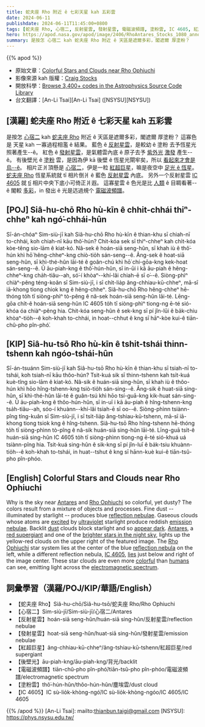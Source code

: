 ```yaml
---
title: 蛇夫座 Rho 附近 ê 七彩天星 kah 五彩雲
date: 2024-06-11
publishdate: 2024-06-11T11:45:00+0800
tags: [蛇夫座 Rho, 心宿二, 反射星雲, 發射星雲, 電磁波頻譜, 塗粉雲, IC 4605, 紅超巨星, 後壁光]
hero: https://apod.nasa.gov/apod/image/2406/RhoAntares_Stocks_1080_annotated.jpg
summary: 是按怎 心宿二 kah 蛇夫座 Rho 附近 ê 天區是遮爾多彩，閣遮爾 厚塗粉？
---
```


{{% apod %}}

- 原始文章：[Colorful Stars and Clouds near Rho Ophiuchi](https://apod.nasa.gov/apod/ap240611.html)
- 影像來源 kah 版權：[Craig Stocks](https://www.craigstocksarts.com/resume.html)
- 開放科學：[Browse 3,400+ codes in the Astrophysics Source Code Library](https://ascl.net/code/all)
- 台文翻譯：[An-Li Tsai][An-Li Tsai] ([NSYSU][NSYSU])

## [漢羅] 蛇夫座 Rho 附近 ê 七彩天星 kah 五彩雲
是按怎 [心宿二][Antares 1] kah [蛇夫座 Rho][Rho Ophiuchi 1] 附近 ê 天區是遮爾多彩，閣遮爾 厚塗粉？
這寡色是 天星 kah 一寡過程相濫 ê 結果。
藍色 ê [反射星雲][reflection nebulae 1]，是較幼 ê 塗粉 去予恆星光照著產生--ê。
紅色 ê [發射星雲][emission nebulae]，是氣體雲內底 ê 原子去予 [紫外光][ultraviolet] [激發][excited] 產生--ê。
有後壁光 ê [塗粉][dust] 雲，是因為伊 kā 後壁 ê 恆星光閘牢矣，所以 [看起來才會是烏--ê][appear dark]。
相片正爿頂懸是 [心宿二][Antares 2]，伊是一粒 [紅超巨星][red supergiant]，嘛是夜空中 [足光 ê 恆星][brighter stars in the night sky]。
[蛇夫座 Rho][Rho Ophiuchi 2] 恆星系統就 tī 相片倒爿 ê 藍色 [反射星雲][reflection nebula 2] 內底。
另外一个反射星雲 [IC 4605][IC 4605] 就 [tī][lies] 相片中央下底小可倚正爿遐。
這寡星雲 ê 色光是比 [人類][humans] ê 目睭看著--ê 閣較 [多彩][colorful]，in 發出 ê 光是迒過規个 [電磁波頻譜][electromagnetic spectrum]。

## [POJ] Siâ-hu-chō Rho hù-kīn ê chhit-chhái thiⁿ-chheⁿ kah ngó͘-chhái-hûn
Sī-án-chóaⁿ Sim-siù-jī kah Siâ-hu-chō Rho hù-kīn ê thian-khu sī chiah-nī to-chhái, koh chiah-nī kāu thô͘-hún?
Chit-kóa sek sī thiⁿ-chheⁿ kah chi̍t-kóa kòe-têng sio-lām ê kiat-kó.
Nâ-sek ê hoán-siā seng-hûn, sī khah iù ê thô͘-hún khì hō͘ hêng-chheⁿ-kng chiò-tio̍h sán-seng--ê.
Âng-sek ê hoat-siā seng-hûn, sī khì-thé-hûn lāi-té ê goân-chú khì hō͘ chí-gōa-kng kek-hoat sán-seng--ê.
Ū āu-piah-kng ê thô͘-hún-hûn, sī in-ūi i kā āu-piah ê hêng-chheⁿ-kng cha̍h-tiâu--ah, só͘-í khòaⁿ--khí-lâi chiah-ē sī o͘--ê.
Siòng-phìⁿ chiàⁿ-pêng téng-koân sī Sim-siù-jī, i sī chi̍t-lia̍p âng-chhiau-kū-chheⁿ, mā-sī iā-khong tiong chiok kng ê hêng-chheⁿ.
Siâ-hu-chō Rho hêng-chheⁿ hē-thóng to̍h tī siòng-phìⁿ tò-pêng ê nâ-sek hoán-siā seng-hûn lāi-té.
Lēng-gōa chi̍t-ê hoán-siā seng-hûn IC 4605 to̍h tī siòng-phìⁿ tiong-ng ē-té sió-khóa óa chiàⁿ-pêng hia.
Chit-kóa seng-hûn ê sek-kng sī pí jîn-lūi ê ba̍k-chiu khòaⁿ-tio̍h--ê koh-khah to-chhái, in hoat--chhut ê kng sī hāⁿ-kòe kui-ê tiān-chû-pho pîn-phó͘.

## [KIP] Siâ-hu-tsō Rho hù-kīn ê tshit-tshái thinn-tshenn kah ngóo-tshái-hûn
Sī-án-tsuánn Sim-siù-jī kah Siâ-hu-tsō Rho hù-kīn ê thian-khu sī tsiah-nī to-tshái, koh tsiah-nī kāu thôo-hún?
Tsit-kuá sik sī thinn-tshenn kah tsi̍t-kuá kuè-tîng sio-lām ê kiat-kó.
Nâ-sik ê huán-siā sing-hûn, sī khah iù ê thôo-hún khì hōo hîng-tshenn-kng tsiò-tio̍h sán-sing--ê.
Âng-sik ê huat-siā sing-hûn, sī khì-thé-hûn lāi-té ê guân-tsú khì hōo tsí-guā-kng kik-huat sán-sing--ê.
Ū āu-piah-kng ê thôo-hún-hûn, sī in-uī i kā āu-piah ê hîng-tshenn-kng tsa̍h-tiâu--ah, sóo-í khuànn--khí-lâi tsiah-ē sī oo--ê.
Siòng-phìnn tsiànn-pîng tíng-kuân sī Sim-siù-jī, i sī tsi̍t-lia̍p âng-tshiau-kū-tshenn, mā-sī iā-khong tiong tsiok kng ê hîng-tshenn.
Siâ-hu-tsō Rho hîng-tshenn hē-thóng to̍h tī siòng-phìnn tò-pîng ê nâ-sik huán-siā sing-hûn lāi-té.
Līng-guā tsi̍t-ê huán-siā sing-hûn IC 4605 to̍h tī siòng-phìnn tiong-ng ē-té sió-khuá uá tsiànn-pîng hia.
Tsit-kuá sing-hûn ê sik-kng sī pí jîn-luī ê ba̍k-tsiu khuànn-tio̍h--ê koh-khah to-tshái, in huat--tshut ê kng sī hānn-kuè kui-ê tiān-tsû-pho pîn-phóo.

## [English] Colorful Stars and Clouds near Rho Ophiuchi
Why is the sky near [Antares][Antares 1] and [Rho Ophiuchi][Rho Ophiuchi 1] so colorful, yet dusty?
The colors result from a mixture of objects and processes.
Fine dust -- illuminated by starlight -- produces blue [reflection nebulae][reflection nebulae 1].
Gaseous clouds whose atoms are [excited][excited] by [ultraviolet][ultraviolet] starlight produce reddish [emission nebulae][emission nebulae].
Backlit [dust][dust] clouds block starlight and so [appear dark][appear dark].
[Antares][Antares 2], a [red supergiant][red supergiant] and one of the [brighter stars in the night sky][brighter stars in the night sky], lights up the yellow-red clouds on the upper right of the featured image.
The [Rho Ophiuchi][Rho Ophiuchi 2] star system lies at the center of the blue [reflection nebula][reflection nebula 2] on the left, while a different reflection nebula, [IC 4605][IC 4605], [lies][lies] just below and right of the image center.
These star clouds are even more [colorful][colorful] than [humans][humans] can see, emitting light across the [electromagnetic spectrum][electromagnetic spectrum].

## 詞彙學習（漢羅/POJ/KIP/華語/English）
- 【蛇夫座 Rho】Siâ-hu-chō/Siâ-hu-tsō/蛇夫座 Rho/Rho Ophiuchi
- 【心宿二】Sim-siù-jī/Sim-siù-jī/心宿二/Antares
- 【反射星雲】hoán-siā seng-hûn/huán-siā sing-hûn/反射星雲/reflection nebulae
- 【發射星雲】hoat-siā seng-hûn/huat-siā sing-hûn/發射星雲/emission nebulae
- 【紅超巨星】âng-chhiau-kū-chheⁿ/âng-tshiau-kū-tshenn/紅超巨星/red supergiant
- 【後壁光】āu-piah-kng/āu-piah-kng/背光/backlit
- 【電磁波頻譜】tiān-chû-pho pîn-phó͘/tiān-tsû-pho pîn-phóo/電磁波頻譜/electromagnetic spectrum
- 【塗粉雲】thô͘-hún-hûn/thôo-hún-hûn/塵埃雲/dust cloud
- 【IC 4605】IC sù-lio̍k-khòng-ngó͘/IC sù-lio̍k-khòng-ngóo/IC 4605/IC 4605

{{% /apod %}}
[An-Li Tsai]: mailto:thianbun.taigi@gmail.com
[NSYSU]: https://phys.nsysu.edu.tw/

[copyright]: https://apod.nasa.gov/apod/fap/lib/about_apod.html#srapply
[License3]: https://creativecommons.org/licenses/by/3.0/
[License2]:https://creativecommons.org/licenses/by-nc-nd/2.0/

[Antares 1]:https://en.wikipedia.org/wiki/Antares
[Rho Ophiuchi 1]:https://en.wikipedia.org/wiki/Rho_Ophiuchi_cloud_complex
[reflection nebulae 1]:https://apod.nasa.gov/apod/reflection_nebulae.html
[excited]:https://i.pinimg.com/736x/5f/02/9e/5f029e83ee5a6c667a6a70cb18202307.jpg
[ultraviolet]:https://science.nasa.gov/ems/10_ultravioletwaves
[emission nebulae]:https://apod.nasa.gov/apod/ap210214.html
[dust]:https://apod.nasa.gov/apod/ap030706.html
[appear dark]:https://apod.nasa.gov/apod/ap230129.html
[Antares 2]:http://stars.astro.illinois.edu/sow/antares.html
[red supergiant]:http://hyperphysics.phy-astr.gsu.edu/hbase/astro/redsup.html
[brighter stars in the night sky]:https://en.wikipedia.org/wiki/List_of_brightest_stars#Table
[Rho Ophiuchi 2]:https://en.wikipedia.org/wiki/Rho_Ophiuchi
[reflection nebula 2]:https://en.wikipedia.org/wiki/Reflection_nebula
[IC 4605]:https://www.astrobin.com/migind/C/
[lies]:https://apod.nasa.gov/apod/ap090615.html
[colorful]:https://spaceplace.nasa.gov/color-your-universe-game/en/
[humans]:https://apod.nasa.gov/apod/ap190818.html
[electromagnetic spectrum]:https://science.nasa.gov/ems/01_intro
